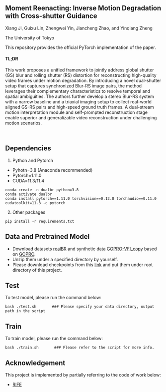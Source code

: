 ## Moment Reenacting: Inverse Motion Degradation with Cross-shutter Guidance

Xiang Ji, Guixu Lin, Zhengwei Yin, Jiancheng Zhao, and Yinqiang Zheng

The University of Tokyo


This repository provides the official PyTorch implementation of the paper.

#### TL;DR
This work proposes a unified framework to jointly address global shutter (GS) blur and rolling shutter (RS) distortion for reconstructing high-quality video frames under motion degradation. By introducing a novel dual-shutter setup that captures synchronized Blur-RS image pairs, the method leverages their complementary characteristics to resolve temporal and spatial ambiguities. The authors further develop a stereo Blur-RS system with a narrow baseline and a triaxial imaging setup to collect real-world aligned GS-RS pairs and high-speed ground truth frames. A dual-stream motion interpretation module and self-prompted reconstruction stage enable superior and generalizable video reconstruction under challenging motion scenarios.

<br/>
<!--
<img width="800" alt="image" src="docs/img.png">
!-->
 
## Dependencies
1. Python and Pytorch
- Pyhotn=3.8 (Anaconda recommended)
- Pytorch=1.11.0
- CUDA=11.3/11.4
``` shell
conda create -n dualbr python=3.8
conda activate dualbr
conda install pytorch==1.11.0 torchvision==0.12.0 torchaudio==0.11.0 cudatoolkit=11.3 -c pytorch
```
2. Other packages
``` shell
pip install -r requirements.txt
```

## Data and Pretrained Model
- Download datasets [realBR](https://drive.google.com/file/d/1s9t6DHHfzB-o6pDhg4vqcgcFR6gdLxqj/view?usp=sharing) and synthetic data [GOPRO-VFI_copy](https://drive.google.com/file/d/1AaI1DD0SYECfL8GXFuCR6a4tZieRCMMe/view?usp=sharing) based on [GOPRO](https://drive.google.com/file/d/1rJTmM9_mLCNzBUUhYIGldBYgup279E_f/view?usp=sharing).  <!--   coming soon   -->
- Unzip them under a specified directory by yourself.
- Please download checkpoints from this [link](https://drive.google.com/drive/folders/1VDj-TLQxNCm3eIgCt5C-dJbYPDNzVLDO?usp=sharing) and put them under root directory of this project.

## Test
To test model, please run the command below:
``` shell
bash ./test.sh       ### Please specify your data directory, output path in the script
```
## Train
To train model, please run the command below:
``` shell
bash ./train.sh       ### Please refer to the script for more info.
```

## Acknowledgement
This project is implemented by partially referring to the code of work below:
- [RIFE](https://github.com/megvii-research/ECCV2022-RIFE)
